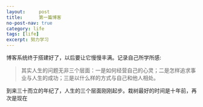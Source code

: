 ```yaml
---
layout:     post
title:      第一篇博客
no-post-nav: true
category: life
tags: [life]
excerpt: 努力学习	
---
```


博客系统终于搭建好了，以后要让它慢慢丰满。记录自己所学所感:

>其实人生的问题无非三个层面：一是如何经营自己的心灵；二是怎样追求事业与人生的成功；三是以什么样的方式与自己和他人相处。

到来三十而立的年纪了，人生的三个层面刚刚起步。栽树最好的时间是十年前，再次是现在

